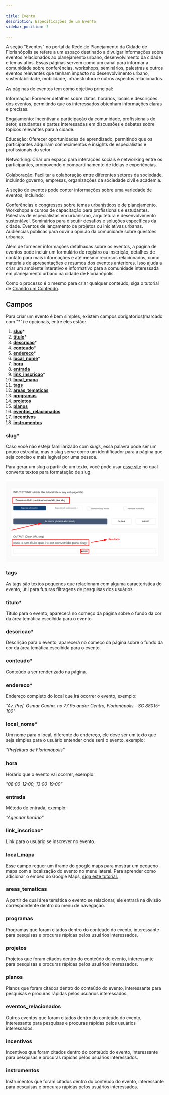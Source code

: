 ```yaml
---

title: Evento
description: Especificações de um Evento
sidebar_position: 5

---
```


A seção "Eventos" no portal da Rede de Planejamento da Cidade de Florianópolis se refere a um espaço destinado a divulgar informações sobre eventos relacionados ao planejamento urbano, desenvolvimento da cidade e temas afins. Essas páginas servem como um canal para informar a comunidade sobre conferências, workshops, seminários, palestras e outros eventos relevantes que tenham impacto no desenvolvimento urbano, sustentabilidade, mobilidade, infraestrutura e outros aspectos relacionados.

As páginas de eventos tem como objetivo principal:

Informação: Fornecer detalhes sobre datas, horários, locais e descrições dos eventos, permitindo que os interessados obtenham informações claras e precisas.

Engajamento: Incentivar a participação da comunidade, profissionais do setor, estudantes e partes interessadas em discussões e debates sobre tópicos relevantes para a cidade.

Educação: Oferecer oportunidades de aprendizado, permitindo que os participantes adquiram conhecimentos e insights de especialistas e profissionais do setor.

Networking: Criar um espaço para interações sociais e networking entre os participantes, promovendo o compartilhamento de ideias e experiências.

Colaboração: Facilitar a colaboração entre diferentes setores da sociedade, incluindo governo, empresas, organizações da sociedade civil e academia.

A seção de eventos pode conter informações sobre uma variedade de eventos, incluindo:

Conferências e congressos sobre temas urbanísticos e de planejamento.
Workshops e cursos de capacitação para profissionais e estudantes.
Palestras de especialistas em urbanismo, arquitetura e desenvolvimento sustentável.
Seminários para discutir desafios e soluções específicas da cidade.
Eventos de lançamento de projetos ou iniciativas urbanas.
Audiências públicas para ouvir a opinião da comunidade sobre questões urbanas.

Além de fornecer informações detalhadas sobre os eventos, a página de eventos pode incluir um formulário de registro ou inscrição, detalhes de contato para mais informações e até mesmo recursos relacionados, como materiais de apresentações e resumos dos eventos anteriores. Isso ajuda a criar um ambiente interativo e informativo para a comunidade interessada em planejamento urbano na cidade de Florianópolis.

Como o processo é o mesmo para criar qualquer conteúdo, siga o tutorial de [Criando um Conteúdo](/docs/guias/gestao-de-conteudo/criando.md).

## Campos

Para criar um evento é bem simples, existem campos obrigatórios(marcado com "*") e opcionais, entre eles estão:


1. [__slug__](#slug)*
2. [__titulo__](#titulo)*
3. [__descricao__](#descricao)*
4. [__conteudo__](#conteudo)*
5. [__endereco__](#endereco)*
6. [__local_nome__](#local_nome)*
7. [__hora__](#hora)
8. [__entrada__](#entrada)
9. [__link_inscricao__](#link_inscricao)*
10. [__local_mapa__](#local_mapa)
11. [__tags__](#tags)
12. [__areas_tematicas__](#areas_tematicas)
13. [__programas__](#programas)
14. [__projetos__](#projetos)
15. [__planos__](#planos)
16. [__eventos_relacionados__](#eventos_relacionados)
17. [__incentivos__](#incentivos)
18. [__instrumentos__](#instrumentos)

### slug*

Caso você não esteja familiarizado com _slugs_, essa palavra pode ser um pouco estranha, mas o slug serve como um identificador para a página que seja conciso e mais legível por uma pessoa.

Para gerar um slug a partir de um texto, você pode usar [esse site](https://slugify.online/) no qual converte textos para formatação de slug.

![Alt](images/generating-slug.png)

### tags

As tags são textos pequenos que relacionam com alguma característica do evento, útil para futuras filtragens de pesquisas dos usuários.

### titulo*

Título para o evento, aparecerá no começo da página sobre o fundo da cor da área temática escolhida para o evento.

### descricao*

Descrição para o evento, aparecerá no começo da página sobre o fundo da cor da área temática escolhida para o evento.

### conteudo*

Conteúdo a ser renderizado na página.

### endereco*

Endereço completo do local que irá ocorrer o evento, exemplo:

_"Av. Pref. Osmar Cunha, no 77 9o andar Centro, Florianópolis - SC 88015-100"_

### local_nome*

Um nome para o local, diferente do endereço, ele deve ser um texto que seja simples para o usuário entender onde será o evento, exemplo:

_"Prefeitura de Florianópolis"_

### hora

Horário que o evento vai ocorrer, exemplo:

_"08:00-12:00, 13:00-19:00"_

### entrada

Método de entrada, exemplo:

_"Agendar horário"_

### link_inscricao*

Link para o usuário se inscrever no evento.

### local_mapa

Esse campo requer um iframe do google maps para mostrar um pequeno mapa com a localização do evento no menu lateral. Para aprender como adicionar o embed do Google Maps, [siga este tutorial.](/docs/guias/gestao-de-conteudo/google-maps-embed.md)

### areas_tematicas

A partir de qual área temática o evento se relacionar, ele entrará na divisão correspondente dentro do menu de navegação.

### programas

Programas que foram citados dentro do conteúdo do evento, interessante para pesquisas e procuras rápidas pelos usuários interessados.

### projetos

Projetos que foram citados dentro do conteúdo do evento, interessante para pesquisas e procuras rápidas pelos usuários interessados.

### planos

Planos que foram citados dentro do conteúdo do evento, interessante para pesquisas e procuras rápidas pelos usuários interessados.

### eventos_relacionados

Outros eventos que foram citados dentro do conteúdo do evento, interessante para pesquisas e procuras rápidas pelos usuários interessados.

### incentivos

Incentivos que foram citados dentro do conteúdo do evento, interessante para pesquisas e procuras rápidas pelos usuários interessados.

### instrumentos

Instrumentos que foram citados dentro do conteúdo do evento, interessante para pesquisas e procuras rápidas pelos usuários interessados.
